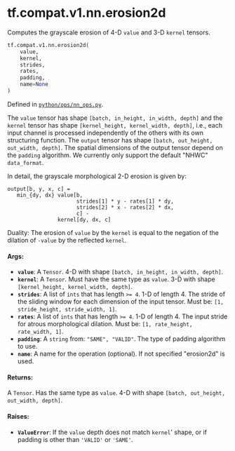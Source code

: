 <div itemscope itemtype="http://developers.google.com/ReferenceObject">
<meta itemprop="name" content="tf.compat.v1.nn.erosion2d" />
<meta itemprop="path" content="Stable" />
</div>

# tf.compat.v1.nn.erosion2d

Computes the grayscale erosion of 4-D `value` and 3-D `kernel` tensors.

``` python
tf.compat.v1.nn.erosion2d(
    value,
    kernel,
    strides,
    rates,
    padding,
    name=None
)
```



Defined in [`python/ops/nn_ops.py`](/code/stable/tensorflow/python/ops/nn_ops.py).

<!-- Placeholder for "Used in" -->

The `value` tensor has shape `[batch, in_height, in_width, depth]` and the
`kernel` tensor has shape `[kernel_height, kernel_width, depth]`, i.e.,
each input channel is processed independently of the others with its own
structuring function. The `output` tensor has shape
`[batch, out_height, out_width, depth]`. The spatial dimensions of the
output tensor depend on the `padding` algorithm. We currently only support the
default "NHWC" `data_format`.

In detail, the grayscale morphological 2-D erosion is given by:

    output[b, y, x, c] =
       min_{dy, dx} value[b,
                          strides[1] * y - rates[1] * dy,
                          strides[2] * x - rates[2] * dx,
                          c] -
                    kernel[dy, dx, c]

Duality: The erosion of `value` by the `kernel` is equal to the negation of
the dilation of `-value` by the reflected `kernel`.

#### Args:


* <b>`value`</b>: A `Tensor`. 4-D with shape `[batch, in_height, in_width, depth]`.
* <b>`kernel`</b>: A `Tensor`. Must have the same type as `value`.
  3-D with shape `[kernel_height, kernel_width, depth]`.
* <b>`strides`</b>: A list of `ints` that has length `>= 4`.
  1-D of length 4. The stride of the sliding window for each dimension of
  the input tensor. Must be: `[1, stride_height, stride_width, 1]`.
* <b>`rates`</b>: A list of `ints` that has length `>= 4`.
  1-D of length 4. The input stride for atrous morphological dilation.
  Must be: `[1, rate_height, rate_width, 1]`.
* <b>`padding`</b>: A `string` from: `"SAME", "VALID"`.
  The type of padding algorithm to use.
* <b>`name`</b>: A name for the operation (optional). If not specified "erosion2d"
  is used.


#### Returns:

A `Tensor`. Has the same type as `value`.
4-D with shape `[batch, out_height, out_width, depth]`.



#### Raises:


* <b>`ValueError`</b>: If the `value` depth does not match `kernel`' shape, or if
  padding is other than `'VALID'` or `'SAME'`.